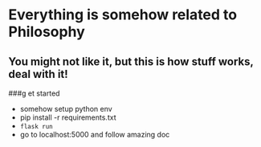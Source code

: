 # Everything is somehow related to Philosophy
## You might not like it, but this is how stuff works, deal with it!

###g et started

- somehow setup python env
- pip install -r requirements.txt
- ```flask run```
- go to localhost:5000 and follow amazing doc

